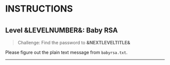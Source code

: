 # INSTRUCTIONS
#
## Level &LEVELNUMBER&: Baby RSA

> Challenge: Find the password to **&NEXTLEVELTITLE&**

Please figure out the plain text message from `babyrsa.txt`.

---
